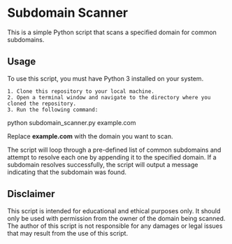 # Subdomain Scanner

This is a simple Python script that scans a specified domain for common subdomains.

## Usage

To use this script, you must have Python 3 installed on your system.

    1. Clone this repository to your local machine.
    2. Open a terminal window and navigate to the directory where you cloned the repository.
    3. Run the following command:

   python subdomain_scanner.py example.com

Replace **example.com** with the domain you want to scan. 

The script will loop through a pre-defined list of common subdomains and attempt to resolve each one by appending it to the specified domain. If a subdomain resolves successfully, the script will output a message indicating that the subdomain was found.

## Disclaimer
This script is intended for educational and ethical purposes only. It should only be used with permission from the owner of the domain being scanned. The author of this script is not responsible for any damages or legal issues that may result from the use of this script.

